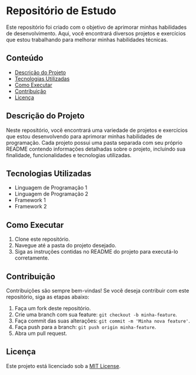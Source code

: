 # Repositório de Estudo

Este repositório foi criado com o objetivo de aprimorar minhas habilidades de desenvolvimento. Aqui, você encontrará diversos projetos e exercícios que estou trabalhando para melhorar minhas habilidades técnicas.

## Conteúdo

-   [Descrição do Projeto](#descrição-do-projeto)
-   [Tecnologias Utilizadas](#tecnologias-utilizadas)
-   [Como Executar](#como-executar)
-   [Contribuição](#contribuição)
-   [Licença](#licença)

## Descrição do Projeto

Neste repositório, você encontrará uma variedade de projetos e exercícios que estou desenvolvendo para aprimorar minhas habilidades de programação. Cada projeto possui uma pasta separada com seu próprio README contendo informações detalhadas sobre o projeto, incluindo sua finalidade, funcionalidades e tecnologias utilizadas.

## Tecnologias Utilizadas

-   Linguagem de Programação 1
-   Linguagem de Programação 2
-   Framework 1
-   Framework 2

## Como Executar

1. Clone este repositório.
2. Navegue até a pasta do projeto desejado.
3. Siga as instruções contidas no README do projeto para executá-lo corretamente.

## Contribuição

Contribuições são sempre bem-vindas! Se você deseja contribuir com este repositório, siga as etapas abaixo:

1. Faça um fork deste repositório.
2. Crie uma branch com sua feature: `git checkout -b minha-feature`.
3. Faça commit das suas alterações: `git commit -m 'Minha nova feature'`.
4. Faça push para a branch: `git push origin minha-feature`.
5. Abra um pull request.

## Licença

Este projeto está licenciado sob a [MIT License](LICENSE).
